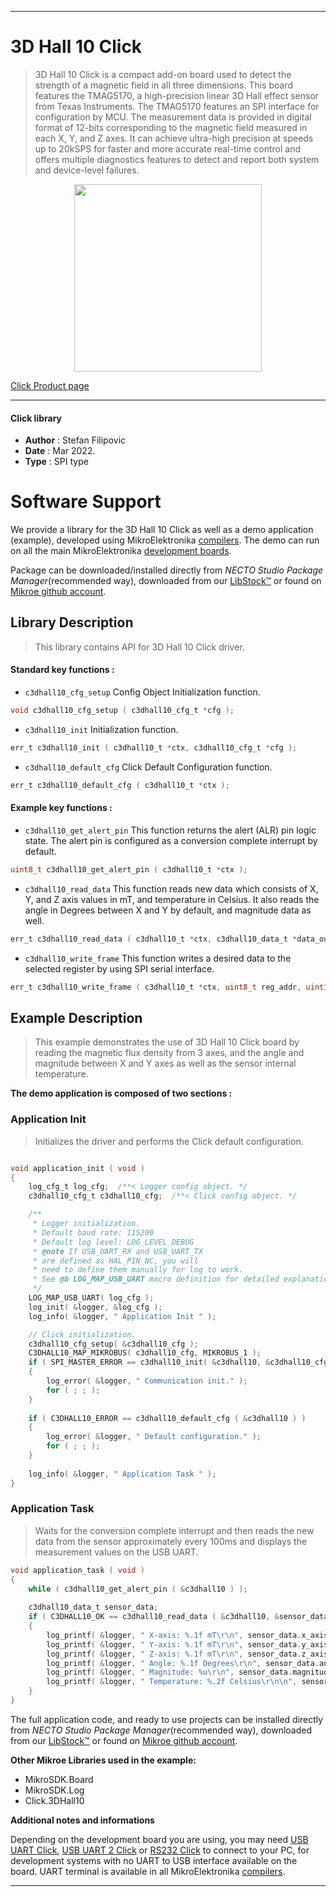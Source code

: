 
---
# 3D Hall 10 Click

> 3D Hall 10 Click is a compact add-on board used to detect the strength of a magnetic field in all three dimensions. This board features the TMAG5170, a high-precision linear 3D Hall effect sensor from Texas Instruments. The TMAG5170 features an SPI interface for configuration by MCU. The measurement data is provided in digital format of 12-bits corresponding to the magnetic field measured in each X, Y, and Z axes. It can achieve ultra-high precision at speeds up to 20kSPS for faster and more accurate real-time control and offers multiple diagnostics features to detect and report both system and device-level failures.

<p align="center">
  <img src="https://download.mikroe.com/images/click_for_ide/3dhall10_click.png" height=300px>
</p>

[Click Product page](https://www.mikroe.com/3d-hall-10-click)

---


#### Click library

- **Author**        : Stefan Filipovic
- **Date**          : Mar 2022.
- **Type**          : SPI type


# Software Support

We provide a library for the 3D Hall 10 Click
as well as a demo application (example), developed using MikroElektronika
[compilers](https://www.mikroe.com/necto-studio).
The demo can run on all the main MikroElektronika [development boards](https://www.mikroe.com/development-boards).

Package can be downloaded/installed directly from *NECTO Studio Package Manager*(recommended way), downloaded from our [LibStock&trade;](https://libstock.mikroe.com) or found on [Mikroe github account](https://github.com/MikroElektronika/mikrosdk_click_v2/tree/master/clicks).

## Library Description

> This library contains API for 3D Hall 10 Click driver.

#### Standard key functions :

- `c3dhall10_cfg_setup` Config Object Initialization function.
```c
void c3dhall10_cfg_setup ( c3dhall10_cfg_t *cfg );
```

- `c3dhall10_init` Initialization function.
```c
err_t c3dhall10_init ( c3dhall10_t *ctx, c3dhall10_cfg_t *cfg );
```

- `c3dhall10_default_cfg` Click Default Configuration function.
```c
err_t c3dhall10_default_cfg ( c3dhall10_t *ctx );
```

#### Example key functions :

- `c3dhall10_get_alert_pin` This function returns the alert (ALR) pin logic state. The alert pin is configured as a conversion complete interrupt by default.
```c
uint8_t c3dhall10_get_alert_pin ( c3dhall10_t *ctx );
```

- `c3dhall10_read_data` This function reads new data which consists of X, Y, and Z axis values in mT, and temperature in Celsius. It also reads the angle in Degrees between X and Y by default, and magnitude data as well.
```c
err_t c3dhall10_read_data ( c3dhall10_t *ctx, c3dhall10_data_t *data_out );
```

- `c3dhall10_write_frame` This function writes a desired data to the selected register by using SPI serial interface.
```c
err_t c3dhall10_write_frame ( c3dhall10_t *ctx, uint8_t reg_addr, uint16_t data_in );
```

## Example Description

> This example demonstrates the use of 3D Hall 10 Click board by reading the magnetic
flux density from 3 axes, and the angle and magnitude between X and Y axes as well as the sensor internal temperature.

**The demo application is composed of two sections :**

### Application Init

> Initializes the driver and performs the Click default configuration.

```c

void application_init ( void )
{
    log_cfg_t log_cfg;  /**< Logger config object. */
    c3dhall10_cfg_t c3dhall10_cfg;  /**< Click config object. */

    /** 
     * Logger initialization.
     * Default baud rate: 115200
     * Default log level: LOG_LEVEL_DEBUG
     * @note If USB_UART_RX and USB_UART_TX 
     * are defined as HAL_PIN_NC, you will 
     * need to define them manually for log to work. 
     * See @b LOG_MAP_USB_UART macro definition for detailed explanation.
     */
    LOG_MAP_USB_UART( log_cfg );
    log_init( &logger, &log_cfg );
    log_info( &logger, " Application Init " );

    // Click initialization.
    c3dhall10_cfg_setup( &c3dhall10_cfg );
    C3DHALL10_MAP_MIKROBUS( c3dhall10_cfg, MIKROBUS_1 );
    if ( SPI_MASTER_ERROR == c3dhall10_init( &c3dhall10, &c3dhall10_cfg ) )
    {
        log_error( &logger, " Communication init." );
        for ( ; ; );
    }
    
    if ( C3DHALL10_ERROR == c3dhall10_default_cfg ( &c3dhall10 ) )
    {
        log_error( &logger, " Default configuration." );
        for ( ; ; );
    }
    
    log_info( &logger, " Application Task " );
}

```

### Application Task

> Waits for the conversion complete interrupt and then reads the new data from the sensor approximately every 100ms and displays the measurement values on the USB UART.

```c
void application_task ( void )
{
    while ( c3dhall10_get_alert_pin ( &c3dhall10 ) );
    
    c3dhall10_data_t sensor_data;
    if ( C3DHALL10_OK == c3dhall10_read_data ( &c3dhall10, &sensor_data ) )
    {
        log_printf( &logger, " X-axis: %.1f mT\r\n", sensor_data.x_axis );
        log_printf( &logger, " Y-axis: %.1f mT\r\n", sensor_data.y_axis );
        log_printf( &logger, " Z-axis: %.1f mT\r\n", sensor_data.z_axis );
        log_printf( &logger, " Angle: %.1f Degrees\r\n", sensor_data.angle );
        log_printf( &logger, " Magnitude: %u\r\n", sensor_data.magnitude );
        log_printf( &logger, " Temperature: %.2f Celsius\r\n\n", sensor_data.temperature );
    }
}
```

The full application code, and ready to use projects can be installed directly from *NECTO Studio Package Manager*(recommended way), downloaded from our [LibStock&trade;](https://libstock.mikroe.com) or found on [Mikroe github account](https://github.com/MikroElektronika/mikrosdk_click_v2/tree/master/clicks).

**Other Mikroe Libraries used in the example:**

- MikroSDK.Board
- MikroSDK.Log
- Click.3DHall10

**Additional notes and informations**

Depending on the development board you are using, you may need
[USB UART Click](https://www.mikroe.com/usb-uart-click),
[USB UART 2 Click](https://www.mikroe.com/usb-uart-2-click) or
[RS232 Click](https://www.mikroe.com/rs232-click) to connect to your PC, for
development systems with no UART to USB interface available on the board. UART
terminal is available in all MikroElektronika
[compilers](https://shop.mikroe.com/compilers).

---
